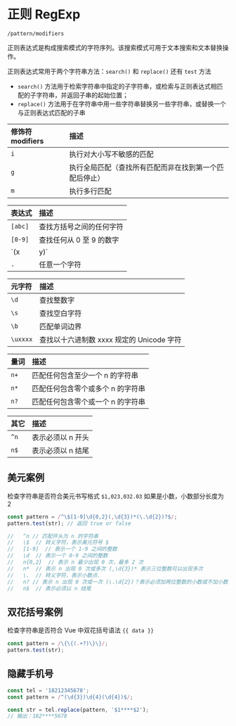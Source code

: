 # 正则 RegExp

`/pattern/modifiers`

正则表达式是构成搜索模式的字符序列。该搜索模式可用于文本搜索和文本替换操作。

正则表达式常用于两个字符串方法：`search()` 和 `replace()`  还有 `test` 方法
* `search()` 方法用于检索字符串中指定的子字符串，或检索与正则表达式相匹配的子字符串，并返回子串的起始位置；
* `replace()` 方法用于在字符串中用一些字符串替换另一些字符串，或替换一个与正则表达式匹配的子串

| 修饰符 modifiers | 描述                                                   |
| :--------------- | :----------------------------------------------------- |
| `i`              | 执行对大小写不敏感的匹配                               |
| `g`              | 执行全局匹配（查找所有匹配而非在找到第一个匹配后停止） |
| `m`              | 执行多行匹配                                           |

| 表达式  | 描述                     |
| :------ | :----------------------- |
| `[abc]` | 查找方括号之间的任何字符 |
| `[0-9]` | 查找任何从 0 至 9 的数字 |
| `(x|y)` | 查找由 \| 分隔的任何选项 |
| `.`     | 任意一个字符             |

| 元字符   | 描述                                      |
| :------- | :---------------------------------------- |
| `\d`     | 查找整数字                                |
| `\s`     | 查找空白字符                              |
| `\b`     | 匹配单词边界                              |
| `\uxxxx` | 查找以十六进制数 xxxx 规定的 Unicode 字符 |

| 量词 | 描述                                |
| :--- | :---------------------------------- |
| `n+` | 匹配任何包含至少一个  n  的字符串   |
| `n*` | 匹配任何包含零个或多个  n  的字符串 |
| `n?` | 匹配任何包含零个或一个  n  的字符串 |

| 其它 | 描述              |
| :--- | :---------------- |
| `^n` | 表示必须以 n 开头 |
| `n$` | 表示必须以 n 结尾 |

## 美元案例

检查字符串是否符合美元书写格式 `$1,023,032.03`  如果是小数，小数部分长度为 2

```javascript
const pattern = /^\$[1-9]\d{0,2}(,\d{3})*(\.\d{2})?$/;
pattern.test(str); // 返回 true or false

//   ^n // 匹配开头为 n 的字符串
//   \$  // 转义字符，表示美元符号 $
//   [1-9]  // 表示一个 1-9 之间的整数
//   \d  // 表示一个 0-9 之间的整数
//   n{0,2}  // 表示 n 最少出现 0 次，最多 2 次
//   n*  // 表示 n 出现 0 次或多次 (,\d{3})* 表示三位整数可以出现多次
//   \.  // 转义字符，表示小数点.
//   n? // 表示 n 出现 0 次或一次 (\.\d{2})？表示必须加两位整数的小数或不加小数
//   n$  // 表示必须以 n 结尾
```

## 双花括号案例

检查字符串是否符合 Vue 中双花括号语法 `{{ data }}`

```javascript
const pattern = /\{\{(.+?)\}\}/;
pattern.test(str);
```

## 隐藏手机号

```js
const tel = '18212345678';
const pattern = /^(\d{3})\d{4}(\d{4})$/;

const str = tel.replace(pattern, '$1****$2');
// 输出：182****5678
```

